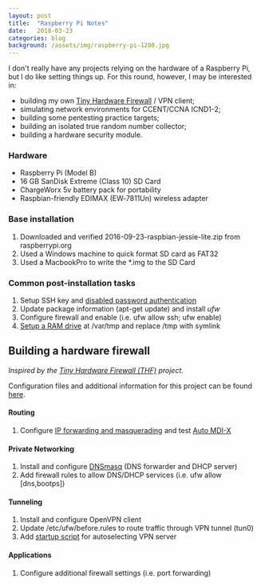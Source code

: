 ```yaml
---
layout: post
title:  "Raspberry Pi Notes"
date:   2018-03-23
categories: blog
background: /assets/img/raspberry-pi-1280.jpg
---
```

I don't really have any projects relying on the hardware of a Raspberry Pi, but I do like setting things up. For this round, however, I may be interested in:

*   building my own [Tiny Hardware Firewall](http://www.tinyhardwarefirewall.com/) / VPN client;
*   simulating network environments for CCENT/CCNA ICND1-2;
*   building some pentesting practice targets;
*   building an isolated true random number collector;
*   building a hardware security module.

### Hardware

*   Raspberry Pi (Model B)
*   16 GB SanDisk Extreme (Class 10) SD Card
*   ChargeWorx 5v battery pack for portability
*   Raspbian-friendly EDIMAX (EW‑7811Un) wireless adapter

### Base installation

1.  Downloaded and verified 2016-09-23-raspbian-jessie-lite.zip from raspberrypi.org
2.  Used a Windows machine to quick format SD card as FAT32
3.  Used a MacbookPro to write the *.img to the SD Card

### Common post-installation tasks

1.  Setup SSH key and [disabled password authentication](http://raspi.tv/2012/how-to-set-up-keys-and-disable-password-login-for-ssh-on-your-raspberry-pi)
2.  Update package information (apt-get update) and install _ufw_
3.  Configure firewall and enable (i.e. ufw allow ssh; ufw enable)
4.  [Setup a RAM drive](https://www.domoticz.com/wiki/Setting_up_a_RAM_drive_on_Raspberry_Pi) at /var/tmp and replace /tmp with symlink

Building a hardware firewall
----------------------------

_Inspired by the [Tiny Hardware Firewall (THF)](http://www.tinyhardwarefirewall.com/) project._

Configuration files and additional information for this project can be found [here](https://gist.github.com/rdev5/ef1874d7a2d3bc2631b81ea64ec13184).

#### Routing

1.  Configure [IP forwarding and masquerading](https://help.ubuntu.com/lts/serverguide/firewall.html#ip-masquerading) and test [Auto MDI-X](https://en.wikipedia.org/wiki/Medium-dependent_interface#Auto_MDI-X)

#### Private Networking

1.  Install and configure [DNSmasq](https://wiki.debian.org/HowTo/dnsmasq) (DNS forwarder and DHCP server)
2.  Add firewall rules to allow DNS/DHCP services (i.e. ufw allow \[dns,bootps\])

#### Tunneling

1.  Install and configure OpenVPN client
2.  Update /etc/ufw/before.rules to route traffic through VPN tunnel (tun0)
3.  Add [startup script](http://raspberrypi.stackexchange.com/a/8735/55168) for autoselecting VPN server

#### Applications

1.  Configure additional firewall settings (i.e. port forwarding)
